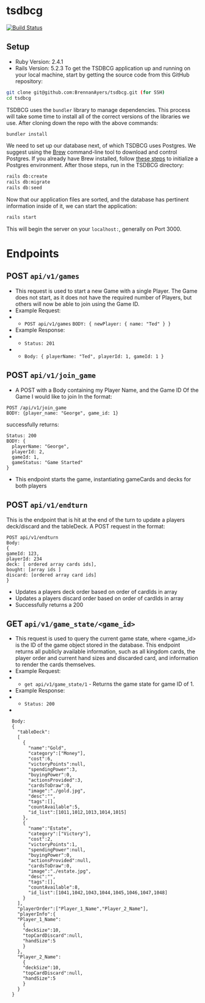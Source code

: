 # tsdbcg
[![Build Status](https://travis-ci.com/BrennanAyers/tsdbcg.svg?branch=master)](https://travis-ci.com/BrennanAyers/tsdbcg)


## Setup
- Ruby Version: 2.4.1
- Rails Version: 5.2.3
To get the TSDBCG application up and running on your local machine, start by getting the source code from this GitHub repository:
```bash
git clone git@github.com:BrennanAyers/tsdbcg.git (for SSH)
cd tsdbcg
```
TSDBCG uses the `bundler` library to manage dependencies. This process will take some time to install all of the correct versions of the libraries we use. After cloning down the repo with the above commands:
```bash
bundler install
```
We need to set up our database next, of which TSDBCG uses Postgres. We suggest using the [Brew](https://brew.sh/) command-line tool to download and control Postgres. If you already have Brew installed, follow [these steps](https://gist.github.com/ibraheem4/ce5ccd3e4d7a65589ce84f2a3b7c23a3) to initialize a Postgres environment.
After those steps, run in the TSDBCG directory:
```bash
rails db:create
rails db:migrate
rails db:seed
```
Now that our application files are sorted, and the database has pertinent information inside of it, we can start the application:
```bash
rails start
```
This will begin the server on your `localhost:`, generally on Port 3000.

# Endpoints

## POST `api/v1/games`
- This request is used to start a new Game with a single Player. The Game does not start, as it does not have the required number of Players, but others will now be able to join using the Game ID.
- Example Request:
- - `POST api/v1/games` `BODY: { newPlayer: { name: "Ted" } }`
- Example Response:
- - `Status: 201`
- - `Body: { playerName: "Ted", playerId: 1, gameId: 1 }`

## POST `api/v1/join_game`
- A POST with a Body containing my Player Name, and the Game ID Of the Game I would like to join
In the format:
```
POST /api/v1/join_game
BODY: {player_name: "George", game_id: 1}
```
successfully returns:
```
Status: 200
BODY: {
  playerName: "George",
  playerId: 2,
  gameId: 1,
  gameStatus: "Game Started"
}
```
- This endpoint starts the game, instantiating gameCards and decks for both players


## POST `api/v1/endturn`
This is the endpoint that is hit at the end of the turn to update a players deck/discard and the tableDeck.
A POST request in the format:
```
POST api/v1/endturn
Body:
{
gameId: 123,
playerId: 234
deck: [ ordered array cards ids],
bought: [array ids ]
discard: [ordered array card ids]
}
```
- Updates a players deck order based on order of cardIds in array
- Updates a players discard order based on order of cardIds in array
- Successfully returns  a 200

## GET `api/v1/game_state/<game_id>`
- This request is used to query the current game state, where <game_id> is the ID of the game object stored in the database. This endpoint returns all publicly available information, such as all kingdom cards, the player order and current hand sizes and discarded card, and information to render the cards themselves.
- Example Request:
- - `get api/v1/game_state/1` - Returns the game state for game ID of 1.
- Example Response:
- - `Status: 200`
-  
~~~~
  Body:
  {
    "tableDeck":
    [
      {
        "name":"Gold",
        "category":["Money"],
        "cost":6,
        "victoryPoints":null,
        "spendingPower":3,
        "buyingPower":0,
        "actionsProvided":3,
        "cardsToDraw":0,
        "image":"./gold.jpg",
        "desc":"",
        "tags":[],
        "countAvailable":5,
        "id_list":[1011,1012,1013,1014,1015]
      },
      {
        "name":"Estate",
        "category":["Victory"],
        "cost":2,
        "victoryPoints":1,
        "spendingPower":null,
        "buyingPower":0,
        "actionsProvided":null,
        "cardsToDraw":0,
        "image":"./estate.jpg",
        "desc":"",
        "tags":[],
        "countAvailable":8,
        "id_list":[1041,1042,1043,1044,1045,1046,1047,1048]
      }
    ],
    "playerOrder":["Player_1_Name","Player_2_Name"],
    "playerInfo":{
    "Player_1_Name":
      {
      "deckSize":10,
      "topCardDiscard":null,
      "handSize":5
      }
    },
    "Player_2_Name":
      {
      "deckSize":10,
      "topCardDiscard":null,
      "handSize":5
      }
    }
  }
  ~~~~
